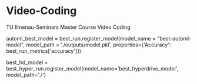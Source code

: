 # Video-Coding
TU Ilmenau-Seminars Master Course Video Coding


automl_best_model = best_run.register_model(model_name = "best-automl-model", model_path = './outputs/model.pkl', properties={'Accuracy': best_run_metrics['accuracy']})


best_hd_model = best_hyper_run.register_model(model_name='best_hyperdrive_model', model_path='./')

